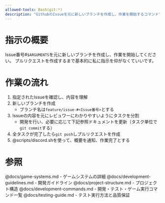 ```yaml
---
allowed-tools: Bash(git:*)
description: "GithubのIssueを元に新しいブランチを作成し、作業を開始するコマンドです。"
---
```


# 指示の概要
Issue番号#`$ARGUMENTS`を元に新しいブランチを作成し、作業を開始してください。
プルリクエストを作成するまで基本的に私に指示を仰がなくていいです。

# 作業の流れ
1. 指定されたIssueを確認し、内容を理解
2. 新しいブランチを作成
   - ブランチ名は`feature/issue-#<Issue番号>`とする
3. Issueの内容を元にレビュワーにわかりやすいようにタスクを分割
   - 開発を行い、必要に応じて下記参照ドキュメントを更新（タスク単位で`git commit`する）
4. 全タスクが完了したら`git push`しプルリクエストを作成
5. @scripts/discord.shを使って、概要を通知、作業完了とする

# 参照
@docs/game-systems.md - ゲームシステムの詳細
@docs/development-guidelines.md - 開発ガイドライン
@docs/project-structure.md - プロジェクト構造
@docs/development-commands.md - 開発・テスト・ゲーム実行コマンド一覧
@docs/testing-guide.md - テスト実行方法と品質保証
